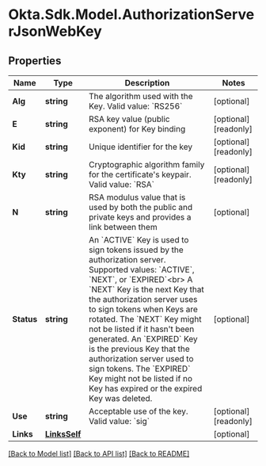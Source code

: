 # Okta.Sdk.Model.AuthorizationServerJsonWebKey

## Properties

Name | Type | Description | Notes
------------ | ------------- | ------------- | -------------
**Alg** | **string** | The algorithm used with the Key. Valid value: &#x60;RS256&#x60; | [optional] 
**E** | **string** | RSA key value (public exponent) for Key binding | [optional] [readonly] 
**Kid** | **string** | Unique identifier for the key | [optional] [readonly] 
**Kty** | **string** | Cryptographic algorithm family for the certificate&#39;s keypair. Valid value: &#x60;RSA&#x60; | [optional] [readonly] 
**N** | **string** | RSA modulus value that is used by both the public and private keys and provides a link between them | [optional] 
**Status** | **string** | An &#x60;ACTIVE&#x60; Key is used to sign tokens issued by the authorization server. Supported values: &#x60;ACTIVE&#x60;, &#x60;NEXT&#x60;, or &#x60;EXPIRED&#x60;&lt;br&gt; A &#x60;NEXT&#x60; Key is the next Key that the authorization server uses to sign tokens when Keys are rotated. The &#x60;NEXT&#x60; Key might not be listed if it hasn&#39;t been generated. An &#x60;EXPIRED&#x60; Key is the previous Key that the authorization server used to sign tokens. The &#x60;EXPIRED&#x60; Key might not be listed if no Key has expired or the expired Key was deleted. | [optional] 
**Use** | **string** | Acceptable use of the key. Valid value: &#x60;sig&#x60; | [optional] [readonly] 
**Links** | [**LinksSelf**](LinksSelf.md) |  | [optional] 

[[Back to Model list]](../README.md#documentation-for-models) [[Back to API list]](../README.md#documentation-for-api-endpoints) [[Back to README]](../README.md)

